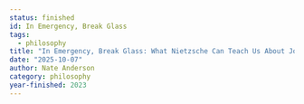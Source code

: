 ```yaml
---
status: finished
id: In Emergency, Break Glass
tags:
  - philosophy
title: "In Emergency, Break Glass: What Nietzsche Can Teach Us About Joyful Living in a Tech-Saturated World"
date: "2025-10-07"
author: Nate Anderson
category: philosophy
year-finished: 2023
---
```

